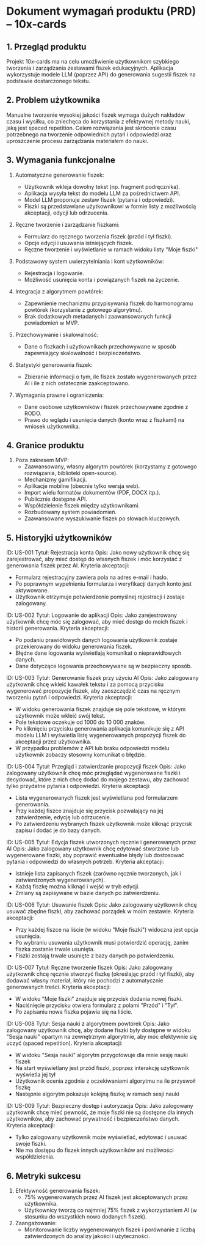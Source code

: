 # Dokument wymagań produktu (PRD) – 10x-cards

## 1. Przegląd produktu

Projekt 10x-cards ma na celu umożliwienie użytkownikom szybkiego tworzenia i zarządzania zestawami fiszek edukacyjnych. Aplikacja wykorzystuje modele LLM (poprzez API) do generowania sugestii fiszek na podstawie dostarczonego tekstu.

## 2. Problem użytkownika

Manualne tworzenie wysokiej jakości fiszek wymaga dużych nakładów czasu i wysiłku, co zniechęca do korzystania z efektywnej metody nauki, jaką jest spaced repetition. Celem rozwiązania jest skrócenie czasu potrzebnego na tworzenie odpowiednich pytań i odpowiedzi oraz uproszczenie procesu zarządzania materiałem do nauki.

## 3. Wymagania funkcjonalne

1. Automatyczne generowanie fiszek:

    - Użytkownik wkleja dowolny tekst (np. fragment podręcznika).
    - Aplikacja wysyła tekst do modelu LLM za pośrednictwem API.
    - Model LLM proponuje zestaw fiszek (pytania i odpowiedzi).
    - Fiszki są przedstawiane użytkownikowi w formie listy z możliwością akceptacji, edycji lub odrzucenia.

2. Ręczne tworzenie i zarządzanie fiszkami:

    - Formularz do ręcznego tworzenia fiszek (przód i tył fiszki).
    - Opcje edycji i usuwania istniejących fiszek.
    - Ręczne tworzenie i wyświetlanie w ramach widoku listy "Moje fiszki"

3. Podstawowy system uwierzytelniania i kont użytkowników:

    - Rejestracja i logowanie.
    - Możliwość usunięcia konta i powiązanych fiszek na życzenie.

4. Integracja z algorytmem powtórek:

    - Zapewnienie mechanizmu przypisywania fiszek do harmonogramu powtórek (korzystanie z gotowego algorytmu).
    - Brak dodatkowych metadanych i zaawansowanych funkcji powiadomień w MVP.

5. Przechowywanie i skalowalność:

    - Dane o fiszkach i użytkownikach przechowywane w sposób zapewniający skalowalność i bezpieczeństwo.

6. Statystyki generowania fiszek:

    - Zbieranie informacji o tym, ile fiszek zostało wygenerowanych przez AI i ile z nich ostatecznie zaakceptowano.

7. Wymagania prawne i ograniczenia:
    - Dane osobowe użytkowników i fiszek przechowywane zgodnie z RODO.
    - Prawo do wglądu i usunięcia danych (konto wraz z fiszkami) na wniosek użytkownika.

## 4. Granice produktu

1. Poza zakresem MVP:
    - Zaawansowany, własny algorytm powtórek (korzystamy z gotowego rozwiązania, biblioteki open-source).
    - Mechanizmy gamifikacji.
    - Aplikacje mobilne (obecnie tylko wersja web).
    - Import wielu formatów dokumentów (PDF, DOCX itp.).
    - Publicznie dostępne API.
    - Współdzielenie fiszek między użytkownikami.
    - Rozbudowany system powiadomień.
    - Zaawansowane wyszukiwanie fiszek po słowach kluczowych.

## 5. Historyjki użytkowników

ID: US-001
Tytuł: Rejestracja konta
Opis: Jako nowy użytkownik chcę się zarejestrować, aby mieć dostęp do własnych fiszek i móc korzystać z generowania fiszek przez AI.
Kryteria akceptacji:

-   Formularz rejestracyjny zawiera pola na adres e-mail i hasło.
-   Po poprawnym wypełnieniu formularza i weryfikacji danych konto jest aktywowane.
-   Użytkownik otrzymuje potwierdzenie pomyślnej rejestracji i zostaje zalogowany.

ID: US-002
Tytuł: Logowanie do aplikacji
Opis: Jako zarejestrowany użytkownik chcę móc się zalogować, aby mieć dostęp do moich fiszek i historii generowania.
Kryteria akceptacji:

-   Po podaniu prawidłowych danych logowania użytkownik zostaje przekierowany do widoku generowania fiszek.
-   Błędne dane logowania wyświetlają komunikat o nieprawidłowych danych.
-   Dane dotyczące logowania przechowywane są w bezpieczny sposób.

ID: US-003
Tytuł: Generowanie fiszek przy użyciu AI
Opis: Jako zalogowany użytkownik chcę wkleić kawałek tekstu i za pomocą przycisku wygenerować propozycje fiszek, aby zaoszczędzić czas na ręcznym tworzeniu pytań i odpowiedzi.
Kryteria akceptacji:

-   W widoku generowania fiszek znajduje się pole tekstowe, w którym użytkownik może wkleić swój tekst.
-   Pole tekstowe oczekuje od 1000 do 10 000 znaków.
-   Po kliknięciu przycisku generowania aplikacja komunikuje się z API modelu LLM i wyświetla listę wygenerowanych propozycji fiszek do akceptacji przez użytkownika.
-   W przypadku problemów z API lub braku odpowiedzi modelu użytkownik zobaczy stosowny komunikat o błędzie.

ID: US-004
Tytuł: Przegląd i zatwierdzanie propozycji fiszek
Opis: Jako zalogowany użytkownik chcę móc przeglądać wygenerowane fiszki i decydować, które z nich chcę dodać do mojego zestawu, aby zachować tylko przydatne pytania i odpowiedzi.
Kryteria akceptacji:

-   Lista wygenerowanych fiszek jest wyświetlana pod formularzem generowania.
-   Przy każdej fiszce znajduje się przycisk pozwalający na jej zatwierdzenie, edycję lub odrzucenie.
-   Po zatwierdzeniu wybranych fiszek użytkownik może kliknąć przycisk zapisu i dodać je do bazy danych.

ID: US-005
Tytuł: Edycja fiszek utworzonych ręcznie i generowanych przez AI
Opis: Jako zalogowany użytkownik chcę edytować stworzone lub wygenerowane fiszki, aby poprawić ewentualne błędy lub dostosować pytania i odpowiedzi do własnych potrzeb.
Kryteria akceptacji:

-   Istnieje lista zapisanych fiszek (zarówno ręcznie tworzonych, jak i zatwierdzonych wygenerowanych).
-   Każdą fiszkę można kliknąć i wejść w tryb edycji.
-   Zmiany są zapisywane w bazie danych po zatwierdzeniu.

ID: US-006
Tytuł: Usuwanie fiszek
Opis: Jako zalogowany użytkownik chcę usuwać zbędne fiszki, aby zachować porządek w moim zestawie.
Kryteria akceptacji:

-   Przy każdej fiszce na liście (w widoku "Moje fiszki") widoczna jest opcja usunięcia.
-   Po wybraniu usuwania użytkownik musi potwierdzić operację, zanim fiszka zostanie trwale usunięta.
-   Fiszki zostają trwale usunięte z bazy danych po potwierdzeniu.

ID: US-007
Tytuł: Ręczne tworzenie fiszek
Opis: Jako zalogowany użytkownik chcę ręcznie stworzyć fiszkę (określając przód i tył fiszki), aby dodawać własny materiał, który nie pochodzi z automatycznie generowanych treści.
Kryteria akceptacji:

-   W widoku "Moje fiszki" znajduje się przycisk dodania nowej fiszki.
-   Naciśnięcie przycisku otwiera formularz z polami "Przód" i "Tył".
-   Po zapisaniu nowa fiszka pojawia się na liście.

ID: US-008
Tytuł: Sesja nauki z algorytmem powtórek
Opis: Jako zalogowany użytkownik chcę, aby dodane fiszki były dostępne w widoku "Sesja nauki" opartym na zewnętrznym algorytmie, aby móc efektywnie się uczyć (spaced repetition).
Kryteria akceptacji:

-   W widoku "Sesja nauki" algorytm przygotowuje dla mnie sesję nauki fiszek
-   Na start wyświetlany jest przód fiszki, poprzez interakcję użytkownik wyświetla jej tył
-   Użytkownik ocenia zgodnie z oczekiwaniami algorytmu na ile przyswoił fiszkę
-   Następnie algorytm pokazuje kolejną fiszkę w ramach sesji nauki

ID: US-009
Tytuł: Bezpieczny dostęp i autoryzacja
Opis: Jako zalogowany użytkownik chcę mieć pewność, że moje fiszki nie są dostępne dla innych użytkowników, aby zachować prywatność i bezpieczeństwo danych.
Kryteria akceptacji:

-   Tylko zalogowany użytkownik może wyświetlać, edytować i usuwać swoje fiszki.
-   Nie ma dostępu do fiszek innych użytkowników ani możliwości współdzielenia.

## 6. Metryki sukcesu

1. Efektywność generowania fiszek:
    - 75% wygenerowanych przez AI fiszek jest akceptowanych przez użytkownika.
    - Użytkownicy tworzą co najmniej 75% fiszek z wykorzystaniem AI (w stosunku do wszystkich nowo dodanych fiszek).
2. Zaangażowanie:
    - Monitorowanie liczby wygenerowanych fiszek i porównanie z liczbą zatwierdzonych do analizy jakości i użyteczności.
